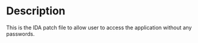 # Description

This is the IDA patch file to allow user to access the application without any passwords.
